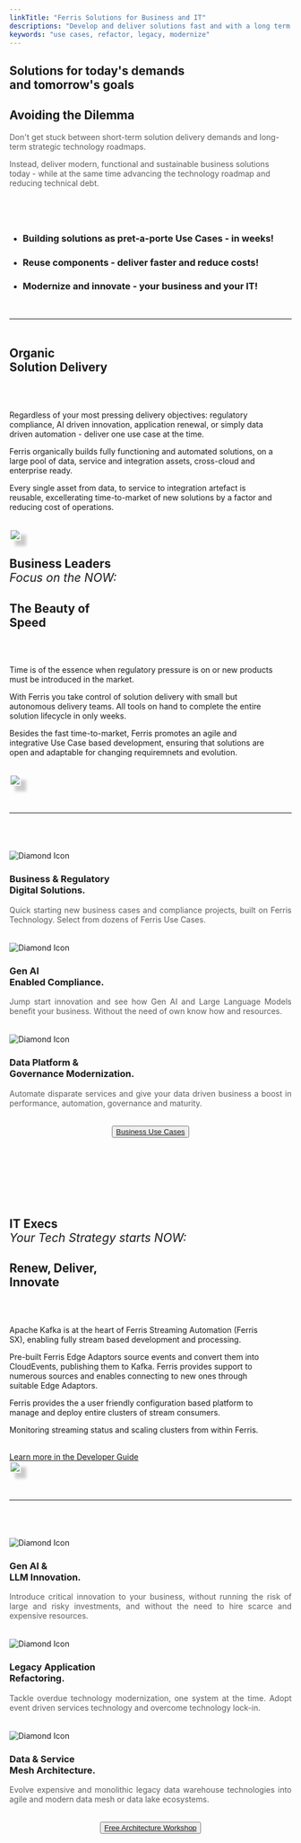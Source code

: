 ```yaml
---
linkTitle: "Ferris Solutions for Business and IT"
descriptions: "Develop and deliver solutions fast and with a long term strategy in mind"
keywords: "use cases, refactor, legacy, modernize"
---
```


<!-- SOLUTIONS HEADER -->
<section class="sub-header" id="solutions-top">
		<h1>Solutions for today's demands <br>and tomorrow's goals</h1>
		<p></p>
</section>

<!-- PAGE INTRO -->
<section class="padding-block-700" style="background-color: var(--clr-primary-white)">
  <div class="container">
    <div class="even-columns">
      <div class="flow text-left-sm-only margin" style="--flow-spacer: 1.5rem">
        <h2 class="fs-secondary-heading fw-bold">
          Avoiding the Dilemma
        </h2>
        <p class="lead-black-l" style="opacity: 0.7">
        	Don't get stuck between short-term solution delivery demands and long-term strategic technology roadmaps. 
		</p>
        <p class="lead-black-l" style="opacity: 0.7">
			Instead, deliver modern, functional and sustainable business solutions today - while at the same time advancing the 
			technology roadmap and reducing technical debt.
        </p>
      </div>
      <div>
        <ul class="numbered-items | flow" role="list" style="margin-top: 5rem" data-type="red">
          <li>
            <div class="flow" style="--flow-spacer: 1em;">
              <h3 class="numbered-items__title | fw-bold">
                Building solutions as pret-a-porte Use Cases - in weeks!
              </h3>
            </div>
          </li>
          <li>
            <div class="flow" style="--flow-spacer: 1em">
              <h3 class="numbered-items__title | fw-bold">
                Reuse components - deliver faster and reduce costs!
              </h3>
            </div>
          </li>
          <li>
            <div class="flow" style="--flow-spacer: 1em">
              <h3 class="numbered-items__title | fw-bold">
                Modernize and innovate - your business and your IT!
              </h3>
            </div>
          </li>
        </ul>
      </div>
    </div>
  </div>
</section>

<!-- Horizontal Line  -->
<hr class="hr-text-red" data-content="THE APPROACH" style="margin-block: 3rem" />

<!-- MICROSERVICES -->
<section class="padding-block-900" style="background-color: var(--clr-primary-white);">
    <div class="container">
		<h2 class="fs-secondary-heading fw-bold">Organic<br><span style="color: var(--clr-accent-red)">Solution Delivery</span></h2>
            <div class="even-columns" style="padding-top: 2rem">
                <div class="flow text-left-sm-only margin" style="--flow-spacer: 1.5rem; padding-right: 2rem">
                    <p class="lead-black-m">Regardless of your most pressing delivery objectives: regulatory compliance, AI driven innovation, application renewal, or simply data driven automation - deliver one use case at the time.</p>
                    <p class="lead-black-m">Ferris organically builds fully functioning and automated solutions, on a large pool of data, service and integration assets, cross-cloud and enterprise ready.</p>
                    <p class="lead-black-m">Every single asset from data, to service to integration artefact is reusable, excellerating time-to-market of new solutions by a factor and reducing cost of operations.</p>
                    <br>
                    <!-- <a class="read-more" style="color: var(--clr-accent-red)"
				        href="https://docs.ferrislabs.net/docs/">Learn more in the Developer Guide
			        </a> -->
                </div>
            <div>
				<img src="/img/screenshots/fx_dashboard_3.png" class="img-fluid" style="border:2px solid #fff;
					box-shadow: 10px 10px 5px #ccc;
					-moz-box-shadow: 10px 10px 5px #ccc;
					-webkit-box-shadow: 10px 10px 5px #ccc;
					-khtml-box-shadow: 10px 10px 5px #ccc;">
	        </div>
    </div>
</section>

<!-- SOLUTIONS HEADER -->
<section class="sub-header" id="solutions-business">
		<h1>Business Leaders<br><span style="font-weight: lighter; font-style: italic">Focus on the NOW:</h1>
		<p></p>
</section>

<!-- EVENT MANAGEMENT -->
<section class="padding-block-900" style="background-color: var(--clr-primary-white);">
    <div class="container">
        <h2 class="fs-secondary-heading fw-bold">The Beauty of<br><span style="color: var(--clr-accent-red)">Speed</span></h2>
            <div class="even-columns" style="padding-top: 2rem">
                <div class="flow text-left-sm-only margin" style="--flow-spacer: 1.5rem; padding-right: 2rem">
                    <p class="lead-black-m">Time is of the essence when regulatory pressure is on or new products must be introduced in the market.</p>
                    <p class="lead-black-m">With Ferris you take control of solution delivery with small but autonomous delivery teams. All tools on hand to complete the entire solution lifecycle in only weeks.</p>
                    <p class="lead-black-m">Besides the fast time-to-market, Ferris promotes an agile and integrative Use Case based development, ensuring that solutions are open and adaptable for changing requiremnets and evolution.</p>
                    <br>
                </div>
            <div>
				<img src="/img/screenshots/fx_projects_2.png" class="img-fluid" style="border:2px solid #fff;
					box-shadow: 10px 10px 5px #ccc;
					-moz-box-shadow: 10px 10px 5px #ccc;
					-webkit-box-shadow: 10px 10px 5px #ccc;
					-khtml-box-shadow: 10px 10px 5px #ccc;">
	        </div>
    </div>
</section>

<!-- Horizontal Line  -->
<hr class="hr-text-red" data-content="INNOVATION INCLUDED:" style="margin-block: 3rem" />

<!-- Business Innovation section-->
<section class="padding-block-400" style="padding-bottom: 5rem">
  <div class="container">
    <div class="three-columns">
		<div class="column-noborder">
	  		<img src="/img/diamond-1.svg"
        	alt="Diamond Icon"
          	style="padding-top: 1.2rem; max-height: 100px"/>
       			<h3 class="fs-sub-heading fw-bold">Business & Regulatory<br>Digital Solutions.</h3>
        		<p class="fw-regular"
          			style="color: var(--clr-primary-black); text-align: justify; font-size: var(--fs-600); opacity: 0.7;">
          			Quick starting new business cases and compliance projects, built on Ferris Technology. Select from dozens of Ferris Use Cases.
      			</p>
		</div>
    <div class="three-columns">
		<div class="column-noborder">
	  		<img src="/img/diamond-2.svg"
        	alt="Diamond Icon"
          	style="padding-top: 1.2rem; max-height: 100px"/>
       			<h3 class="fs-sub-heading fw-bold">Gen AI<br>Enabled Compliance.</h3>
        		<p class="fw-regular"
          			style="color: var(--clr-primary-black); text-align: justify; font-size: var(--fs-600); opacity: 0.7;">
          			Jump start innovation and see how Gen AI and Large Language Models benefit your business. Without the need of own know how and resources.
      			</p>
		</div>
	</div>
	    <div class="three-columns">
		<div class="column-noborder">
	  		<img src="/img/diamond-3.svg"
        	alt="Diamond Icon"
          	style="padding-top: 1.2rem; max-height: 100px"/>
       			<h3 class="fs-sub-heading fw-bold">Data Platform &<br>Governance Modernization.</h3>
        		<p class="fw-regular"
          			style="color: var(--clr-primary-black); text-align: justify; font-size: var(--fs-600); opacity: 0.7;">
          			Automate disparate services and give your data driven business a boost in performance, automation, governance and maturity.
      			</p>
		</div>
	</div>
	<div>
	</div>
	<div style="text-align: center;">
    	<button class="button" style="margin: 2rem auto; display: block;">
		<a href="https://docs.ferrislabs.net/docs/solutions/" target="_blank">Business Use Cases</a></button>
	</div>
</section>

<!-- FERRIS PLATFORM -->
<section class="sub-header" id="it-strategy">
		<h1>IT Execs<br><span style="font-weight: lighter; font-style: italic">Your Tech Strategy starts NOW:</h1>
		<p></p>
</section>

<!-- IT Strategy -->
<section class="padding-block-900" style="background-color: var(--clr-primary-white);">
    <div class="container">
        <h2 class="fs-secondary-heading fw-bold">Renew, Deliver,<br><span style="color: var(--clr-accent-red)">Innovate</span></h2>
            <div class="even-columns" style="padding-top: 2rem">
                <div class="flow text-left-sm-only margin" style="--flow-spacer: 1.5rem; padding-right: 2rem">
                    <p class="lead-black-m">Apache Kafka is at the heart of Ferris Streaming Automation (Ferris SX), 
                    enabling fully stream based development and processing.</p>
                    <p class="lead-black-m">Pre-built Ferris Edge Adaptors source events and convert them into CloudEvents, publishing them to Kafka. Ferris provides support to numerous sources and enables connecting to new ones through suitable Edge Adaptors.</p>
                    <p class="lead-black-m">Ferris provides the a user friendly configuration based platform to manage and deploy entire clusters of stream consumers.</p>
                    <p class="lead-black-m">Monitoring streaming status and scaling clusters from within Ferris.</p>
                    <br>
                    <a class="read-more" style="color: var(--clr-accent-red)"
				        href="https://docs.ferrislabs.net/docs/">Learn more in the Developer Guide
			        </a>
                </div>
            <div>
				<img src="/img/screenshots/fx_projects_3.png" class="img-fluid" style="border:2px solid #fff;
					box-shadow: 10px 10px 5px #ccc;
					-moz-box-shadow: 10px 10px 5px #ccc;
					-webkit-box-shadow: 10px 10px 5px #ccc;
					-khtml-box-shadow: 10px 10px 5px #ccc;">
	        </div>
    </div>
</section>

<!-- Horizontal Line  -->
<hr class="hr-text-black" data-content="LIMITLESS FUNCTIONALITY" style="margin-block: 3rem" />

<!-- IT Innovation section-->
<section class="padding-block-400" style="padding-bottom: 5rem">
  <div class="container">
    <div class="three-columns">
		<div class="column-noborder">
	  		<img src="/img/diamond-1.svg"
        	alt="Diamond Icon"
          	style="padding-top: 1.2rem; max-height: 100px"/>
       			<h3 class="fs-sub-heading fw-bold">Gen AI &<br>LLM Innovation.</h3>
        		<p class="fw-regular"
          			style="color: var(--clr-primary-black); text-align: justify; font-size: var(--fs-600); opacity: 0.7;">
          			Introduce critical innovation to your business, without running the risk of large and risky investments, and without the need to hire scarce and expensive resources.
      			</p>
		</div>
    <div class="three-columns">
		<div class="column-noborder">
	  		<img src="/img/diamond-2.svg"
        	alt="Diamond Icon"
          	style="padding-top: 1.2rem; max-height: 100px"/>
       			<h3 class="fs-sub-heading fw-bold">Legacy Application<br>Refactoring.</h3>
        		<p class="fw-regular"
          			style="color: var(--clr-primary-black); text-align: justify; font-size: var(--fs-600); opacity: 0.7;">
          			Tackle overdue technology modernization, one system at the time. Adopt event driven services technology and overcome technology lock-in.
      			</p>
		</div>
	</div>
	    <div class="three-columns">
		<div class="column-noborder">
	  		<img src="/img/diamond-3.svg"
        	alt="Diamond Icon"
          	style="padding-top: 1.2rem; max-height: 100px"/>
       			<h3 class="fs-sub-heading fw-bold">Data & Service<br>Mesh Architecture.</h3>
        		<p class="fw-regular"
          			style="color: var(--clr-primary-black); text-align: justify; font-size: var(--fs-600); opacity: 0.7;">
          			Evolve expensive and monolithic legacy data warehouse technologies into agile and modern data mesh or data lake ecosystems. 
      			</p>
		</div>
	</div>
	<div>
	</div>
		<div style="text-align: center;">
    	<button class="button" style="margin: 2rem auto; display: block;">
		<a href="/demo" target="_blank">Free Architecture Workshop</a></button>
	</div>
</section>

<!-- Ferris Newsletter Modal -->
<script src="//m.ferrislabs.net/focus/3.js" type="text/javascript" charset="utf-8"
async="async"></script>

<!-- Calendly badge widget begin -->
<link href="https://assets.calendly.com/assets/external/widget.css" rel="stylesheet">
<script src="https://assets.calendly.com/assets/external/widget.js" type="text/javascript" async></script>
<script type="text/javascript">window.onload = function () { Calendly.initBadgeWidget({ url: 'https://calendly.com/ferris-intro/30min?hide_event_type_details=1&primary_color=b81414', text: 'Book a Ferris Demo', color: '#b81414', textColor: '#ffffff', branding: false }); }</script>
<!-- Calendly badge widget end -->

<!-- Aivie Web Tracker -->
<script>
	(function (w, d, t, u, n, a, m) {
    w["MauticTrackingObject"] = n;
    (w[n] =
    w[n] ||
    function () {
    (w[n].q = w[n].q || []).push(arguments);
    }),
        (a = d.createElement(t)),
        (m = d.getElementsByTagName(t)[0]);
        a.async = 1;
        a.src = u;
        m.parentNode.insertBefore(a, m);
    })(window, document, "script", "https://m.ferrislabs.net/mtc.js", "mt");
      mt("send", "pageview");
</script>

<!-- Cookie Banner -->
<script
  type="text/javascript"
  src="https://app.termly.io/resource-blocker/d4500aa6-4155-4ee2-a3b5-7cbc8707d973?autoBlock=on"
></script>

<!-- Google tag (gtag.js) -->
<script async src="https://www.googletagmanager.com/gtag/js?id=G-HJ0TW8858J"></script>
<script>
  window.dataLayer = window.dataLayer || [];
  function gtag(){dataLayer.push(arguments);}
  gtag('js', new Date());

  gtag('config', 'G-YVQRSTKQ4Z');
</script>
